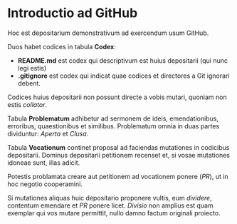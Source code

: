 # Introductio ad GitHub
Hoc est depositarium demonstrativum ad exercendum usum GitHub.

Duos habet codices in tabula **Codex**:
- **README.md** est codex qui descriptivum est huius depositarii (qui nunc legi estis)
- **.gitignore** est codex qui indicat quae codices et directores a Git ignorari debent.

Codices huius depositarii non possunt directe a vobis mutari, quoniam non estis *collator*.

Tabula **Problematum** adhibetur ad sermonem de ideis, emendationibus, erroribus, quaestionibus et similibus. Problematum omnia in duas partes dividuntur: *Aperta* et *Clusa*.

Tabula **Vocationum** continet proposal ad faciendas mutationes in codicibus depositarii. Dominus depositarii petitionem recenset et, si vosae mutationes idoneae sunt, illas adicit.

Potestis problamata creare aut petitionem ad vocationem ponere (*PR*), ut in hoc negotio cooperamini.

Si mutationes aliquas huic depositario proponere vultis, eum *dividere*, contentum emendare et *PR* ponere licet. *Divisio* non amplius est quam exemplar qui vos mutare permittit, nullo damno factum originali proiecto.
